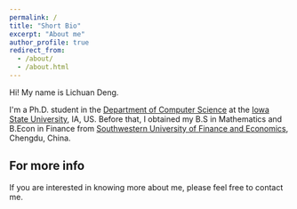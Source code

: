 ```yaml
---
permalink: /
title: "Short Bio"
excerpt: "About me"
author_profile: true
redirect_from: 
  - /about/
  - /about.html
---
```


Hi! My name is Lichuan Deng.

I'm a Ph.D. student in the [Department of Computer Science](https://www.cs.iastate.edu/) at the [Iowa State University](https://www.iastate.edu/), IA, US. Before that, I obtained my B.S in Mathematics and B.Econ in Finance from [Southwestern University of Finance and Economics](https://e.swufe.edu.cn/), Chengdu, China.



    
For more info
------
If you are interested in knowing more about me, please feel free to contact me.
